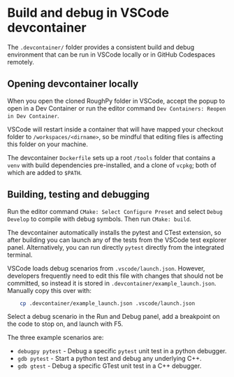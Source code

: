 # Build and debug in VSCode devcontainer

The `.devcontainer/` folder provides a consistent build and debug environment that can be run in VSCode locally or in GitHub Codespaces remotely.

## Opening devcontainer locally

When you open the cloned RoughPy folder in VSCode, accept the popup to open in a Dev Container or run the editor command `Dev Containers: Reopen in Dev Container`.

VSCode will restart inside a container that will have mapped your checkout folder to `/workspaces/<dirname>`, so be mindful that editing files is affecting this folder on your machine.

The devcontainer `Dockerfile` sets up a root `/tools` folder that contains a `venv` with build dependencies pre-installed, and a clone of `vcpkg`; both of which are added to `$PATH`.

## Building, testing and debugging

Run the editor command `CMake: Select Configure Preset` and select `Debug Develop` to compile with debug symbols. Then run `CMake: build`.

The devcontainer automatically installs the pytest and CTest extension, so after building you can launch any of the tests from the VSCode test explorer panel. Alternatively, you can run directly `pytest` directly from the integrated terminal.

VSCode loads debug scenarios from `.vscode/launch.json`. However, developers frequently need to edit this file with changes that should not be committed, so instead it is stored in `.devcontainer/example_launch.json`. Manually copy this over with:

```sh
    cp .devcontainer/example_launch.json .vscode/launch.json
```

Select a debug scenario in the Run and Debug panel, add a breakpoint on the code to stop on, and launch with F5.

The three example scenarios are:

- `debugpy pytest` - Debug a specific `pytest` unit test in a python debugger.
- `gdb pytest` - Start a python test and debug any underlying C++.
- `gdb gtest` - Debug a specific GTest unit test in a C++ debugger.
